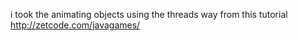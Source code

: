 i took the animating objects using the threads way from this tutorial http://zetcode.com/javagames/ 
